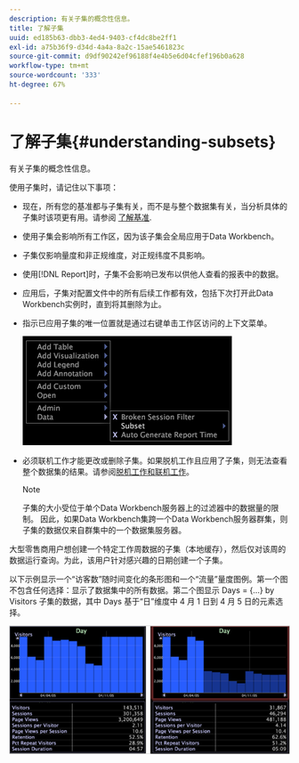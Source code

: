 ```yaml
---
description: 有关子集的概念性信息。
title: 了解子集
uuid: ed185b63-dbb3-4ed4-9403-cf4dc8be2ff1
exl-id: a75b36f9-d34d-4a4a-8a2c-15ae5461823c
source-git-commit: d9df90242ef96188f4e4b5e6d04cfef196b0a628
workflow-type: tm+mt
source-wordcount: '333'
ht-degree: 67%

---
```


# 了解子集{#understanding-subsets}

有关子集的概念性信息。

使用子集时，请记住以下事项：

* 现在，所有您的基准都与子集有关，而不是与整个数据集有关，当分析具体的子集时该项更有用。请参阅 [了解基准](../../../../home/c-get-started/c-vis/c-ustd-benchmks.md#concept-c7b0f4102e92458096f8c4765cbe2914).
* 使用子集会影响所有工作区，因为该子集会全局应用于Data Workbench。
* 子集仅影响量度和非正规维度，对正规纬度不具影响。
* 使用[!DNL Report]时，子集不会影响已发布以供他人查看的报表中的数据。
* 应用后，子集对配置文件中的所有后续工作都有效，包括下次打开此Data Workbench实例时，直到将其删除为止。
* 指示已应用子集的唯一位置就是通过右键单击工作区访问的上下文菜单。

   ![](assets/mnu_Subset.png)

* 必须联机工作才能更改或删除子集。如果脱机工作且应用了子集，则无法查看整个数据集的结果。请参阅[脱机工作和联机工作](../../../../home/c-get-started/c-off-on.md#concept-cef8758ede044b18b3558376c5eb9f54)。

   >[!NOTE]
   >
   >子集的大小受位于单个Data Workbench服务器上的过滤器中的数据量的限制。 因此，如果Data Workbench集跨一个Data Workbench服务器群集，则子集的数据仅来自群集中的一个数据集服务器。

大型零售商用户想创建一个特定工作周数据的子集（本地缓存），然后仅对该周的数据运行查询。为此，该用户针对感兴趣的日期创建一个子集。

以下示例显示一个“访客数”随时间变化的条形图和一个“流量”量度图例。第一个图不包含任何选择：显示了数据集中的所有数据。第二个图显示 Days = {...} by Visitors 子集的数据，其中 Days 基于“日”维度中 4 月 1 日到 4 月 5 日的元素选择。

![](assets/client-sub1.png)
